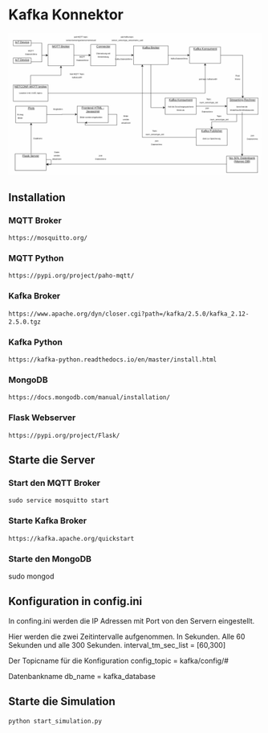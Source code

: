 

# Kafka Konnektor


![Architekturbild](architekturbild.png)


## Installation

### MQTT Broker
    https://mosquitto.org/

### MQTT Python
    https://pypi.org/project/paho-mqtt/

### Kafka Broker
    https://www.apache.org/dyn/closer.cgi?path=/kafka/2.5.0/kafka_2.12-2.5.0.tgz

### Kafka Python
    https://kafka-python.readthedocs.io/en/master/install.html

### MongoDB
    https://docs.mongodb.com/manual/installation/

### Flask Webserver
    https://pypi.org/project/Flask/


## Starte die Server

### Start den MQTT Broker
    sudo service mosquitto start 

### Starte Kafka Broker
    https://kafka.apache.org/quickstart


### Starte den MongoDB
sudo mongod


## Konfiguration in config.ini
In confing.ini werden die IP Adressen mit Port von den Servern eingestellt.

Hier werden die zwei Zeitintervalle aufgenommen. In Sekunden. 
Alle 60 Sekunden und alle 300 Sekunden.
    interval_tm_sec_list    =  [60,300]


Der Topicname für die Konfiguration
    config_topic            = kafka/config/#

Datenbankname
    db_name                 = kafka_database



## Starte die Simulation
    python start_simulation.py









